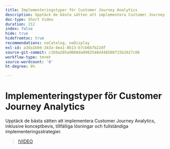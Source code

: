 ```yaml
---
title: Implementeringstyper för Customer Journey Analytics
description: Upptäck de bästa sätten att implementera Customer Journey Analytics, inklusive konceptbevis, tillfälliga lösningar och fullständiga implementeringsstrategier.
doc-type: Short Video
duration: 212
index: false
hide: true
hidefromtoc: true
recommendations: noCatalog, noDisplay
exl-id: a3da1b04-343a-4ea1-8b13-b7cb6b7b22df
source-git-commit: c169a205a9088da0982548d448500f15b2027c06
workflow-type: tm+mt
source-wordcount: '0'
ht-degree: 0%

---
```


# Implementeringstyper för Customer Journey Analytics

Upptäck de bästa sätten att implementera Customer Journey Analytics, inklusive konceptbevis, tillfälliga lösningar och fullständiga implementeringsstrategier.

<!-- 62_S113_3442460_211_best-practices-for-implementing-customer-journey-analytics -->
>[!VIDEO](https://video.tv.adobe.com/v/3458311/?learn=on&enablevpops=true)
